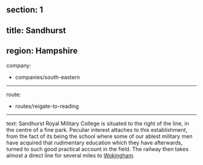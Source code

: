 section: 1
----
title: Sandhurst
----
region: Hampshire
----
company:
- companies/south-eastern
----
route:
- routes/reigate-to-reading
----
text: Sandhurst Royal Military College is situated to the right of the line, in the centre of a fine park. Peculiar interest attaches to this establishment, from the fact of its being the school where some of our ablest military men have acquired that rudimentary education which they have afterwards, turned to such good practical account in the field. The railway then takes almost a direct line for several miles to [Wokingham](/stations/wokingham).
